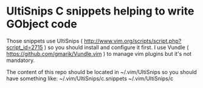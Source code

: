 # UltiSnips C snippets helping to write GObject code

Those snippets use UltiSnips (
http://www.vim.org/scripts/script.php?script_id=2715 ) so you should install
and configure it first. I use Vundle ( https://github.com/gmarik/Vundle.vim )
to manage vim plugins but it's not mandatory.

The content of this repo should be located in
    ~/.vim/UltiSnips
so you should have something like:
    ~/.vim/UltiSnips/c.snippets
    ~/.vim/UltiSnips/c
